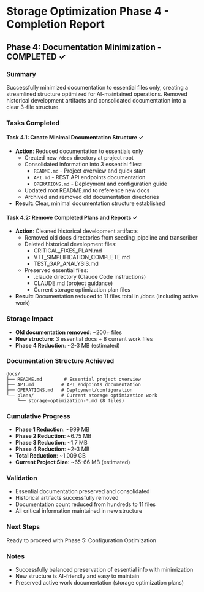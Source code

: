 # Storage Optimization Phase 4 - Completion Report

## Phase 4: Documentation Minimization - COMPLETED ✓

### Summary
Successfully minimized documentation to essential files only, creating a streamlined structure optimized for AI-maintained operations. Removed historical development artifacts and consolidated documentation into a clear 3-file structure.

### Tasks Completed

#### Task 4.1: Create Minimal Documentation Structure ✓
- **Action**: Reduced documentation to essentials only
  - Created new `/docs` directory at project root
  - Consolidated information into 3 essential files:
    - `README.md` - Project overview and quick start
    - `API.md` - REST API endpoints documentation
    - `OPERATIONS.md` - Deployment and configuration guide
  - Updated root README.md to reference new docs
  - Archived and removed old documentation directories
- **Result**: Clear, minimal documentation structure established

#### Task 4.2: Remove Completed Plans and Reports ✓
- **Action**: Cleaned historical development artifacts
  - Removed old docs directories from seeding_pipeline and transcriber
  - Deleted historical development files:
    - CRITICAL_FIXES_PLAN.md
    - VTT_SIMPLIFICATION_COMPLETE.md
    - TEST_GAP_ANALYSIS.md
  - Preserved essential files:
    - .claude directory (Claude Code instructions)
    - CLAUDE.md (project guidance)
    - Current storage optimization plan files
- **Result**: Documentation reduced to 11 files total in /docs (including active work)

### Storage Impact
- **Old documentation removed**: ~200+ files
- **New structure**: 3 essential docs + 8 current work files
- **Phase 4 Reduction**: ~2-3 MB (estimated)

### Documentation Structure Achieved
```
docs/
├── README.md        # Essential project overview
├── API.md          # API endpoints documentation
├── OPERATIONS.md   # Deployment/configuration
└── plans/          # Current storage optimization work
    └── storage-optimization-*.md (8 files)
```

### Cumulative Progress
- **Phase 1 Reduction**: ~999 MB
- **Phase 2 Reduction**: ~6.75 MB
- **Phase 3 Reduction**: ~1.7 MB
- **Phase 4 Reduction**: ~2-3 MB
- **Total Reduction**: ~1.009 GB
- **Current Project Size**: ~65-66 MB (estimated)

### Validation
- Essential documentation preserved and consolidated
- Historical artifacts successfully removed
- Documentation count reduced from hundreds to 11 files
- All critical information maintained in new structure

### Next Steps
Ready to proceed with Phase 5: Configuration Optimization

### Notes
- Successfully balanced preservation of essential info with minimization
- New structure is AI-friendly and easy to maintain
- Preserved active work documentation (storage optimization plans)